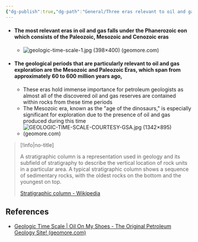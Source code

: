 ```yaml
---
{"dg-publish":true,"dg-path":"General/Three eras relevant to oil and gas exploration are Paleozoic, Mesozoic and Cenozoic.md","permalink":"/general/three-eras-relevant-to-oil-and-gas-exploration-are-paleozoic-mesozoic-and-cenozoic/","tags":["PermanentNote"],"created":"2023-09-17","updated":"2024-03-08"}
---
```



- #### The most relevant eras in oil and gas falls under the Phanerozoic eon which consists of the Paleozoic, Mesozoic and Cenozoic eras
	- ![geologic-time-scale-1.jpg (398×400) (geomore.com)](https://www.geomore.com/wp-content/uploads/2012/04/geologic-time-scale-1.jpg)
- #### The geological periods that are particularly relevant to oil and gas exploration are the Mesozoic and Paleozoic Eras, which span from approximately 60 to 600 million years ago,
	- These eras hold immense importance for petroleum geologists as almost all of the discovered oil and gas reserves are contained within rocks from these time periods
	- The Mesozoic era, known as the "age of the dinosaurs," is especially significant for exploration due to the presence of oil and gas produced during this time
	- ![GEOLOGIC-TIME-SCALE-COURTESY-GSA.jpg (1342×895) (geomore.com)](https://www.geomore.com/wp-content/uploads/GEOLOGIC-TIME-SCALE-COURTESY-GSA.jpg)


> [!info|no-title]
> 
> A stratigraphic column is a representation used in geology and its subfield of stratigraphy to describe the vertical location of rock units in a particular area. A typical stratigraphic column shows a sequence of sedimentary rocks, with the oldest rocks on the bottom and the youngest on top.
> 
> [Stratigraphic column - Wikipedia](https://en.wikipedia.org/wiki/Stratigraphic_column)


## References
- [Geologic Time Scale | Oil On My Shoes - The Original Petroleum Geology Site! (geomore.com)](https://www.geomore.com/geologic-time-scale/)
